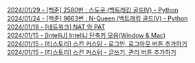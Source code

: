 


[2024/01/29 - [백준] 2580번 : 스도쿠 (백트래킹 골드Ⅳ) - Python](https://chaeyami.tistory.com/224) <br/>
[2024/01/24 - [백준] 9663번 : N-Queen (백트래킹 골드Ⅳ) - Python](https://chaeyami.tistory.com/221) <br/>
[2024/01/19 - [네트워크] NAT 와 PAT](https://chaeyami.tistory.com/220) <br/>
[2024/01/15 - [IntelliJ] IntelliJ 단축키 모음(Window & Mac)](https://chaeyami.tistory.com/216) <br/>
[2024/01/15 - [티스토리] 스킨 커스텀 - 로그인, 로그아웃 버튼 추가하기](https://chaeyami.tistory.com/214) <br/>
[2024/01/15 - [티스토리] 스킨 커스텀 - 글쓰기, 관리 버튼 추가하기](https://chaeyami.tistory.com/213) <br/>
